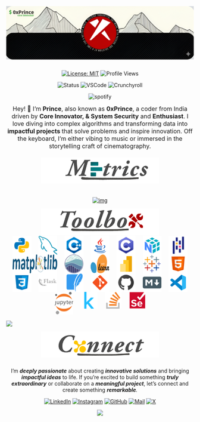 <img style="margin-bottom:12px" src="assets/banner1.png">



<div align="center">

[![License: MIT](https://img.shields.io/badge/License-MIT-green?style=flat-round)](LICENSE)
![Profile Views](https://komarev.com/ghpvc/?username=0xPrince121&style=flat&color=DB1CFF&label=Profile+Views)

<img src="https://api.statusbadges.me/badge/status/697499988636205137?label=Currently" alt="Status" />

<img src="https://api.statusbadges.me/badge/vscode/697499988636205137?label=Coding" alt="VSCode" />

<img src="https://api.statusbadges.me/badge/crunchyroll/697499988636205137?label=Watching" alt="Crunchyroll" />

![spotify](https://api.statusbadges.me/badge/spotify/697499988636205137?label=Listening%20to)

</div>


<div align="center">
<div style="display: flex; align-items: center; justify-content: center; gap: 20px; flex-wrap: wrap; text-align: left;">
 
  <p align= center style="font-size: 16px; max-width: 500px; margin: 0;">
    Hey! 👋 I’m <b>Prince</b>, also known as <b>0xPrince</b>, a coder from India driven by <b>Core  Innovator, & System Security</b> and <b>Enthusiast</b>.
    I love diving into complex algorithms and transforming data into <b>impactful projects</b> that solve problems and inspire innovation.
    Off the keyboard, I’m either vibing to music or immersed in the storytelling craft of cinematography.
  </p>
</div>


<img src="assets/metrics-1.png" style="margin: 20px 0px;" height=70 alt="metrics" />

<p>
    <a href="https://github.com/0xPrince121/">
        <img src="https://github-readme-streak-stats.herokuapp.com?user=0xPrince121&theme=transparent&hide_border=true&background=0D1117&stroke=DB1CFF&fire=DB1CFF&ring=DB1CFF&currStreakLabel=FFFFFF&sideLabels=FFFFFF&currStreakNum=FFFFFF&dates=FFFFFF&sideNums=FFFFFF" alt="img" />
    </a>
</p>


<img src="assets/toolbox.png" height=70 alt="toolbox" />
</div>


<div align="center" style="display: flex; flex-wrap: wrap; justify-content: center;">
    <img title="Python" alt="Python" src="assets/python.svg" width="50" height="50" style="vertical-align:down; margin: 0 10px"/>
    <img title="MySQL" alt="MySQL" src="assets/mysql.png" width="50" height="50" style="vertical-align:down; margin: 0 10px"/>
    <img title="C++" alt="C++" src="assets/c++.svg" width="50" height="50" style="vertical-align:down; margin: 0 10px"/>
    <img title="Java" alt="Java" src="assets/java.svg" width="50" height="50" style="vertical-align:down; margin: 0 10px"/>
    <img title="C" alt="C" src="assets/c.svg" width="50" height="50" style="vertical-align:down; margin: 0 10px"/>
    <img title="Numpy" alt="Numpy" src="assets/numpy.svg" width="50" height="50" style="vertical-align:down; margin: 0 10px"/>
    <img title="Pandas" alt="Pandas" src="assets/pandas.svg" width="50" height="50" style="vertical-align:down; margin: 0 10px"/>
    <img title="Matplotlib" alt="Matplotlib" src="assets/matplotlib.svg" width="120" height="50" style="vertical-align:down; margin: 0 10px"/>
    <img title="Seaborn" alt="Seaborn" src="assets/seaborn.svg" width="50" height="50" style="vertical-align:down; margin: 0 10px"/>
    <img title="Scikit Learn" alt="Scikit Learn" src="assets/scikitlearn.svg" width="50" height="50" style="vertical-align:down; margin: 0 10px"/>
    <img title="PowerBI" alt="PowerBI" src="assets/powerbi.svg" width="50" height="50" style="vertical-align:down; margin: 0 10px"/>
    <img title="Tableau" alt="Tableau" src="assets/tableau.svg" width="50" height="50" style="vertical-align:down; margin: 0 10px"/>
    <img title="HTML" alt="HTML" src="assets/html.svg" width="50" height="50" style="vertical-align:down; margin: 0 10px"/>
    <img title="CSS" alt="CSS" src="assets/css.svg" width="50" height="50" style="vertical-align:down; margin: 0 10px"/>
    <img title="Flask" alt="Flask" src="assets/flask.svg" width="50" height="50" style="vertical-align:down; margin: 0 10px"/>
    <img title="Sqlite" alt="Sqlite" src="assets/sqlite.svg" width="50" height="50" style="vertical-align:down; margin: 0 10px"/>
    <img title="Git" alt="Git" src="assets/git.svg" width="50" height="50" style="vertical-align:down; margin: 0 10px"/>
    <img title="Github" alt="Github" src="assets/github.svg" width="50" height="50" style="vertical-align:down; margin: 0 10px"/>
    <img title="Markdown" alt="Markdown" src="assets/md.png" width="50" height="50" style="vertical-align:down; margin: 0 10px"/>
    <img title="VSCode" alt="VSCode" src="assets/vscode.svg" width="50" height="50" style="vertical-align:down; margin: 0 10px"/>
    <img title="Jupyter" alt="Jupyter" src="assets/jupyter.png" width="50" height="60" style="vertical-align:down; margin: 0 10px"/>
    <img title="Kaggle" alt="Kaggle" src="assets/Kaggle.svg" width="45" height="45" style="vertical-align:down; margin: 0 10px"/>
    <img title="Stack Overflow" alt="Stack" src="assets/Stack Overflow.svg" width="45" height="45" style="vertical-align:down; margin: 0 10px"/>
    <img title="Selenium" alt="Selenium" src="assets/Selenium.svg" width="45" height="45" style="vertical-align:down; margin: 0 10px"/>
</div>
<br>

<img src="https://user-images.githubusercontent.com/74038190/212284100-561aa473-3905-4a80-b561-0d28506553ee.gif">

<div align=center>
<img style="margin: 10px 0px;" height=70 src="assets/connect.png" alt="about-me" />
</div>

<p align="center">
    I’m <b><i>deeply passionate</i></b> about creating <i><b>innovative solutions</b></i> and bringing <i><b>impactful ideas</b></i> to life. If you’re excited to build something <i><b>truly extraordinary</b></i> or collaborate on a <i><b>meaningful project</b></i>, let’s connect and create something <i><b>remarkable</b>.</i>
</p>

<div align="center">
  

[![LinkedIn](https://img.icons8.com/3d-fluency/50/linkedin--v2.png)](https://www.linkedin.com/in/0x-prince-606535383?/)
[![Instagram](https://img.icons8.com/3d-fluency/50/instagram-new.png)](https://www.instagram.com/princexae_/)
[![GitHub](https://img.icons8.com/3d-fluency/50/github-logo.png)](https://github.com/0xPrince121/)
[![Mail](https://img.icons8.com/fluency/50/mail--v1.png)](samratprince121@gmail.com)
[![X](https://img.icons8.com/3d-fluency/50/x.png)](https://x.com/0xprince121?s=21/)



<p align="center">
  <img src="https://capsule-render.vercel.app/api?type=waving&color=gradient&height=70&section=footer"/>

